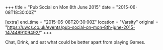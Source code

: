 +++
title = "Pub Social on Mon 8th June 2015"
date = "2015-06-08T18:30:00Z"

[extra]
end_time = "2015-06-08T20:30:00Z"
location = "Varsity"
original = "https://uwcs.co.uk/events/pub-social-on-mon-8th-june-2015-1474489109492/"
+++

Chat, Drink, and eat what could be better apart from playing Games.

